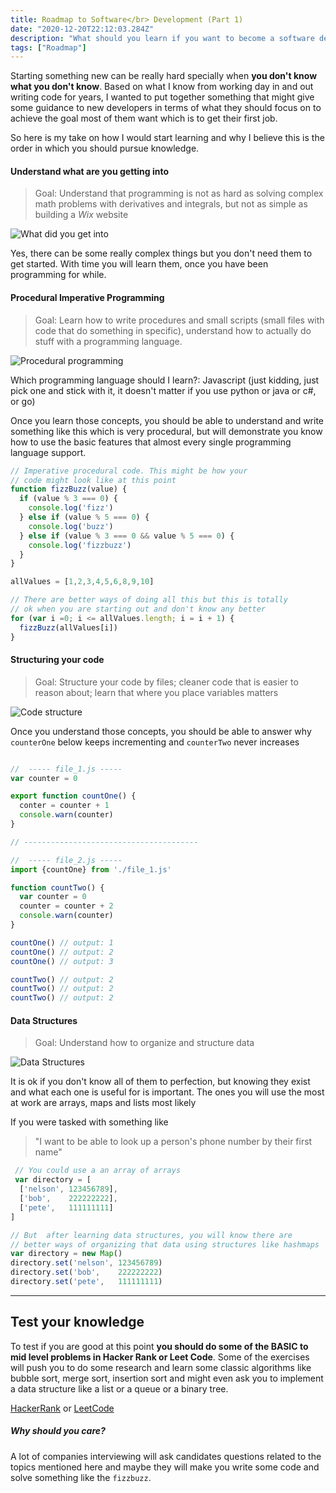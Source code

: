 ```yaml
---
title: Roadmap to Software</br> Development (Part 1)
date: "2020-12-20T22:12:03.284Z"
description: "What should you learn if you want to become a software developer"
tags: ["Roadmap"]
---
```


Starting something new can be really hard specially when __you don't know what you don't know__.
Based on what I know from working day in and out writing code for years, I wanted to put
together something that might give some guidance to new developers in terms of what they
should focus on to achieve the goal most of them want which is to get their first job.

So here is my take on how I would start learning and why I believe this is the order in which you
should pursue knowledge.


#### Understand what are you getting into

> Goal: Understand that programming is not as hard as solving complex math problems with
derivatives and integrals, but not as simple as building a _Wix_ website

![What did you get into](./what_did_you_get_into.png)

<aside>
Yes, there can be some really complex things but you don't need them to get started. With time
you will learn them, once you have been programming for while.
</aside>


#### Procedural Imperative Programming

> Goal: Learn how to write procedures and small scripts (small files with code that do something in specific),
understand how to actually do stuff with a programming language.

![Procedural programming](./procedural.png)

<aside>
  Which programming language should I learn?: Javascript (just kidding, just pick one and stick with it, it
  doesn't matter if you use python or java or c#, or go)
</aside>

Once you learn those concepts, you should be able to understand and write something like this
which is very procedural, but will demonstrate you know how to use the basic features that 
almost every single programming language support.

```javascript
// Imperative procedural code. This might be how your 
// code might look like at this point
function fizzBuzz(value) {
  if (value % 3 === 0) {
    console.log('fizz')
  } else if (value % 5 === 0) {
    console.log('buzz')
  } else if (value % 3 === 0 && value % 5 === 0) {
    console.log('fizzbuzz')
  }
}

allValues = [1,2,3,4,5,6,8,9,10]

// There are better ways of doing all this but this is totally
// ok when you are starting out and don't know any better
for (var i =0; i <= allValues.length; i = i + 1) {
  fizzBuzz(allValues[i])
}

```

#### Structuring your code

> Goal: Structure your code by files; cleaner code that is easier
to reason about; learn that where you place variables matters

![Code structure](./structure.png)

Once you understand those concepts, you should be able to answer why `counterOne`
below keeps incrementing and `counterTwo` never increases

```javascript

//  ----- file_1.js -----
var counter = 0

export function countOne() {
  conter = counter + 1
  console.warn(counter)
}

// ---------------------------------------

//  ----- file_2.js -----
import {countOne} from './file_1.js'

function countTwo() {
  var counter = 0
  counter = counter + 2
  console.warn(counter)
}

countOne() // output: 1
countOne() // output: 2
countOne() // output: 3

countTwo() // output: 2
countTwo() // output: 2
countTwo() // output: 2
```

#### Data Structures

> Goal: Understand how to organize and structure data

![Data Structures](./data.png)

<aside>
It is ok if you don't know all of them to perfection, but knowing they exist and what each one is useful for is important. The ones you will use the most at work are arrays, maps and lists most likely
</aside>

If you were tasked with something like 

>"I want to be able to look up a person's phone number by their first name"

```javascript
 // You could use a an array of arrays
 var directory = [
  ['nelson', 123456789],
  ['bob',    222222222],
  ['pete',   111111111]
]

// But  after learning data structures, you will know there are
// better ways of organizing that data using structures like hashmaps
var directory = new Map()
directory.set('nelson', 123456789)
directory.set('bob',    222222222)
directory.set('pete',   111111111)
```

---

## Test your knowledge

To test if you are good at this point __you should do some of the BASIC to mid level problems in Hacker Rank or Leet Code__.
Some of the exercises will push you to do some research and learn some classic algorithms like bubble sort, merge sort, insertion sort and might even ask you to implement a data structure like a list or a queue or a binary tree.

[HackerRank](https://www.hackerrank.com/) or
[LeetCode](https://leetcode.com/)

##### Why should you care?

A lot of companies interviewing will ask candidates questions related to the topics
mentioned here and maybe they will make you write some code and solve something like the `fizzbuzz`.

